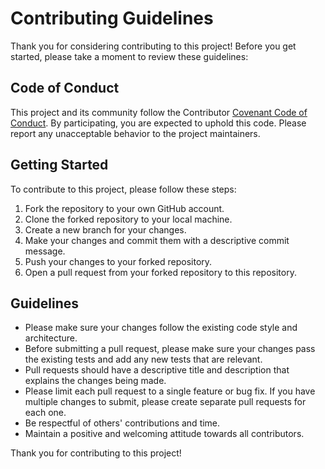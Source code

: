 # Contributing Guidelines
Thank you for considering contributing to this project! Before you get started, please take a moment to review these guidelines:

## Code of Conduct
This project and its community follow the Contributor [Covenant Code of Conduct](https://www.contributor-covenant.org/version/2/0/code_of_conduct/). By participating, you are expected to uphold this code. Please report any unacceptable behavior to the project maintainers.

## Getting Started
To contribute to this project, please follow these steps:

1. Fork the repository to your own GitHub account.
2. Clone the forked repository to your local machine.
3. Create a new branch for your changes.
4. Make your changes and commit them with a descriptive commit message.
5. Push your changes to your forked repository.
6. Open a pull request from your forked repository to this repository.

## Guidelines
- Please make sure your changes follow the existing code style and architecture.
- Before submitting a pull request, please make sure your changes pass the existing tests and add any new tests that are relevant.
- Pull requests should have a descriptive title and description that explains the changes being made.
- Please limit each pull request to a single feature or bug fix. If you have multiple changes to submit, please create separate pull requests for each one.
- Be respectful of others' contributions and time.
- Maintain a positive and welcoming attitude towards all contributors.

Thank you for contributing to this project!
